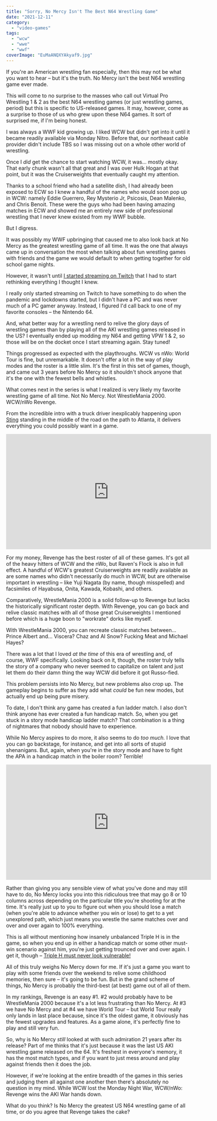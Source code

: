```yaml
---
title: "Sorry, No Mercy Isn't The Best N64 Wrestling Game"
date: "2021-12-11"
category: 
  - "video-games"
tags: 
  - "wcw"
  - "wwe"
  - "wwf"
coverImage: "EuMaANQXYAkyaf9.jpg"
---
```


If you're an American wrestling fan especially, then this may not be what you want to hear – but it's the truth. No Mercy isn't the best N64 wrestling game ever made.

This will come to no surprise to the masses who call out Virtual Pro Wrestling 1 & 2 as the best N64 wrestling games (or just wrestling games, period) but this is specific to US-released games. It may, however, come as a surprise to those of us who grew upon these N64 games. It sort of surprised me, if I'm being honest.

I was always a WWF kid growing up. I liked WCW but didn't get into it until it became readily available via Monday Nitro. Before that, our northeast cable provider didn't include TBS so I was missing out on a whole other world of wrestling.

Once I _did_ get the chance to start watching WCW, it was... mostly okay. That early chunk wasn't all that great and I was over Hulk Hogan at that point, but it was the Cruiserweights that eventually caught my attention.

Thanks to a school friend who had a satellite dish, I had already been exposed to ECW so I knew a handful of the names who would soon pop up in WCW: namely Eddie Guerrero, Rey Mysterio Jr, Psicosis, Dean Malenko, and Chris Benoit. These were the guys who had been having amazing matches in ECW and showed me an entirely new side of professional wrestling that I never knew existed from my WWF bubble.

But I digress.

It was possibly my WWF upbringing that caused me to also look back at No Mercy as the greatest wrestling game of all time. It was the one that always came up in conversation the most when talking about fun wrestling games with friends and the game we would default to when getting together for old school game nights.

However, it wasn't until [I started streaming on Twitch](https://twitter.com/gansobombdotcom) that I had to start rethinking everything I thought I knew.

I really only started streaming on Twitch to have something to do when the pandemic and lockdowns started, but I didn't have a PC and was never much of a PC gamer anyway. Instead, I figured I'd call back to one of my favorite consoles – the Nintendo 64.

And, what better way for a wrestling nerd to relive the glory days of wrestling games than by playing all of the AKI wrestling games released in the US? I eventually ended up modding my N64 and getting VPW 1 & 2, so those will be on the docket once I start streaming again. Stay tuned!

Things progressed as expected with the playthroughs. WCW vs nWo: World Tour is fine, but unremarkable. It doesn't offer a lot in the way of play modes and the roster is a little slim. It's the first in this set of games, though, and came out 3 years before No Mercy so it shouldn't shock anyone that it's the one with the fewest bells and whistles.

What comes next in the series is what I realized is very likely my favorite wrestling game of all time. Not No Mercy. Not WrestleMania 2000. WCW/nWo Revenge.

From the incredible intro with a truck driver inexplicably happening upon [Sting](/posts/2024-03-03-write-forever-aew-revolution) standing in the middle of the road on the path to Atlanta, it delivers everything you could possibly want in a game.

<iframe width="560" height="315" src="https://www.youtube.com/embed/fM6drqc8zwU" title="YouTube video player" frameborder="0" allow="accelerometer; autoplay; clipboard-write; encrypted-media; gyroscope; picture-in-picture; web-share" allowfullscreen></iframe>

For my money, Revenge has the best roster of all of these games. It's got all of the heavy hitters of WCW and the nWo, but Raven's Flock is also in full effect. A handful of WCW's greatest Cruiserweights are readily available as are some names who didn't necessarily do much in WCW, but are otherwise important in wrestling – like Yuji Nagata (by name, though misspelled) and facsimiles of Hayabusa, Onita, Kawada, Kobashi, and others.

Comparatively, WrestleMania 2000 is a solid follow-up to Revenge but lacks the historically significant roster depth. With Revenge, you can go back and relive classic matches with all of those great Cruiserweights I mentioned before which is a huge boon to "workrate" dorks like myself.

With WrestleMania 2000, you can recreate classic matches between... Prince Albert and... Viscera? Chaz and Al Snow? Fucking Meat and Michael Hayes?

There was a lot that I loved _at the time_ of this era of wrestling and, of course, WWF specifically. Looking back on it, though, the roster truly tells the story of a company who never seemed to capitalize on talent and just let them do their damn thing the way WCW did before it got Russo-fied.

This problem persists into No Mercy, but new problems also crop up. The gameplay begins to suffer as they add what _could_ be fun new modes, but actually end up being pure misery.

To date, I don't think any game has created a fun ladder match. I also don't think anyone has ever created a fun handicap match. So, when you get stuck in a story mode handicap ladder match? That combination is a thing of nightmares that nobody should have to experience.

While No Mercy aspires to do more, it also seems to do _too much._ I love that you can go backstage, for instance, and get into all sorts of stupid shenanigans. But, again, when you're in the story mode and have to fight the APA in a handicap match in the boiler room? Terrible!

<iframe width="560" height="315" src="https://www.youtube.com/embed/_fT4HyHYV3w?start=3972" title="YouTube video player" frameborder="0" allow="accelerometer; autoplay; clipboard-write; encrypted-media; gyroscope; picture-in-picture; web-share" allowfullscreen></iframe>

Rather than giving you any sensible view of what you've done and may still have to do, No Mercy locks you into this ridiculous tree that may go 8 or 10 columns across depending on the particular title you're shooting for at the time. It's really just up to you to figure out when you should lose a match (when you're able to advance whether you win or lose) to get to a yet unexplored path, which just means you wrestle the same matches over and over and over again to 100% everything.

This is all without mentioning how insanely unbalanced Triple H is in the game, so when you end up in either a handicap match or some other must-win scenario against him, you're just getting trounced over and over again. I get it, though – [Triple H must never look vulnerable!](https://www.wrestlinginc.com/news/2008/10/more-on-wwe-orders-for-hhh-to-not-look-weak-in-sd-vs-raw-512773/)

All of this truly weighs No Mercy down for me. If it's just a game you want to play with some friends over the weekend to relive some childhood memories, then sure – it's going to be fun. But in the grand scheme of things, No Mercy is probably the third-best (at best) game out of all of them.

In my rankings, Revenge is an easy #1. #2 would probably have to be WrestleMania 2000 because it's a lot less frustrating than No Mercy. At #3 we have No Mercy and at #4 we have World Tour – but World Tour really only lands in last place because, since it's the oldest game, it obviously has the fewest upgrades and features. As a game alone, it's perfectly fine to play and still very fun.

So, why is No Mercy _still_ looked at with such admiration 21 years after its release? Part of me thinks that it's just because it was the last US AKI wrestling game released on the 64. It's freshest in everyone's memory, it has the most match types, and if you want to just mess around and play against friends then it does the job.

However, if we're looking at the entire breadth of the games in this series and judging them all against one another then there's absolutely no question in my mind. While WCW lost the Monday Night War, WCW/nWo: Revenge wins the AKI War hands down.

What do you think? Is No Mercy the greatest US N64 wrestling game of all time, or do you agree that Revenge takes the cake?